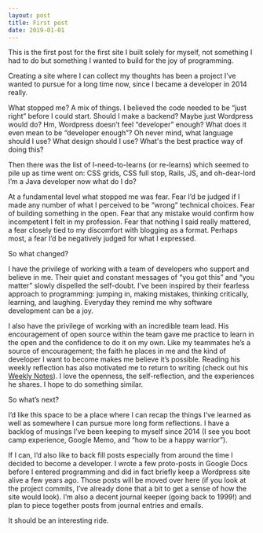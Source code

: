 ```yaml
---
layout: post
title: First post
date: 2019-01-01
---
```


This is the first post for the first site I built solely for myself, not something I had to do but something I wanted to build for the joy of programming. 

Creating a site where I can collect my thoughts has been a project I’ve wanted to pursue for a long time now, since I became a developer in 2014 really. 

What stopped me? A mix of things. I believed the code needed to be “just right” before I could start. Should I make a backend? Maybe just Wordpress would do? Hm, Wordpress doesn’t feel “developer” enough? What does it even mean to be “developer enough”? Oh never mind, what language should I use? What design should I use? What's the best practice way of doing this?

Then there was the list of I-need-to-learns (or re-learns) which seemed to pile up as time went on: CSS grids, CSS full stop, Rails, JS, and oh-dear-lord I’m a Java developer now what do I do? 

At a fundamental level what stopped me was fear. Fear I’d be judged if I made any number of what I perceived to be “wrong” technical choices. Fear of building something in the open. Fear that any mistake would confirm how incompetent I felt in my profession. Fear that nothing I said really mattered, a fear closely tied to my discomfort with blogging as a format. Perhaps most, a fear I’d be negatively judged for what I expressed. 

So what changed? 

I have the privilege of working with a team of developers who support and believe in me. Their quiet and constant messages of “you got this” and “you matter” slowly dispelled the self-doubt. I’ve been inspired by their fearless approach to programming: jumping in, making mistakes, thinking critically, learning, and laughing. Everyday they remind me why software development can be a joy. 

I also have the privilege of working with an incredible team lead. His encouragement of open source within the team gave me practice to learn in the open and the confidence to do it on my own. Like my teammates he’s a source of encouragement; the faith he places in me and the kind of developer I want to become makes me believe it’s possible. Reading his weekly reflection has also motivated me to return to writing (check out his [Weekly Notes](https://blog.probablyfine.co.uk/2018/09/21/notes-from-the-week-1.html)). I love the openness, the self-reflection, and the experiences he shares. I hope to do something similar.

So what’s next?

I’d like this space to be a place where I can recap the things I’ve learned as well as somewhere I can pursue more long form reflections. I have a backlog of musings I’ve been keeping to myself since 2014 (I see you boot camp experience, Google Memo, and “how to be a happy warrior”). 

If I can, I’d also like to back fill posts especially from around the time I decided to become a developer. I wrote a few proto-posts in Google Docs before I entered programming and did in fact briefly keep a Wordpress site alive a few years ago. Those posts will be moved over here (if you look at the project commits, I’ve already done that a bit to get a sense of how the site would look). I’m also a decent journal keeper (going back to 1999!) and plan to piece together posts from journal entries and emails. 

It should be an interesting ride.
